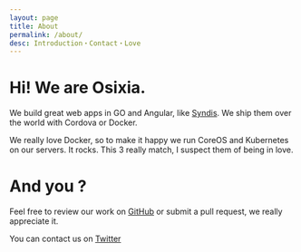 ```yaml
---
layout: page
title: About
permalink: /about/
desc: Introduction・Contact・Love
---
```


# Hi! We are Osixia.

We build great web apps in GO and Angular, like [Syndis](https://www.syndis.fr). We ship them over the world with Cordova or Docker.

We really love Docker, so to make it happy we run CoreOS and Kubernetes on our servers. It rocks. This 3 really match, I suspect them of being in love.

# And you ?

Feel free to review our work on [GitHub](https://github.com/osixia?tab=repositories) or submit a pull request, we really appreciate it.

You can contact us on [Twitter](https://twitter.com/osixia)

